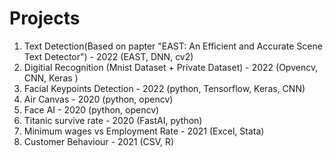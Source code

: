 # Projects

1. Text Detection(Based on papter "EAST: An Efficient and Accurate Scene Text Detector") - 2022 (EAST, DNN, cv2) 
2. Digitial Recognition (Mnist Dataset + Private Dataset) - 2022 (Opvencv, CNN, Keras )
3. Facial Keypoints Detection - 2022 (python, Tensorflow, Keras, CNN)
4. Air Canvas - 2020 (python, opencv) 
5. Face AI - 2020 (python, opencv)
6. Titanic survive rate - 2020 (FastAI, python)
7. Minimum wages vs Employment Rate - 2021 (Excel, Stata)
8. Customer Behaviour - 2021 (CSV, R) 
